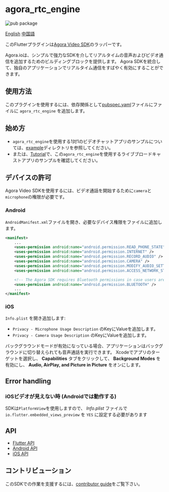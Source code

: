 # agora_rtc_engine

![pub package](https://img.shields.io/pub/v/agora_rtc_engine.svg?include_prereleases)

[English](README.md)
[中国語](README.zh.md)

このFlutterプラグインは[Agora Video SDK](https://docs.agora.io/en/Interactive%20Broadcast/product_live?platform=All%20Platforms)のラッパーです。

Agora.ioは、シンプルで強力なSDKを介してリアルタイムの音声およびビデオ通信を追加するためのビルディングブロックを提供します。 Agora SDKを統合して、独自のアプリケーションでリアルタイム通信をすばやく有効にすることができます。

## 使用方法

このプラグインを使用するには、依存関係として[pubspec.yaml](https://flutter.dev/docs/development/packages-and-plugins/using-packages)ファイルにファイルに `agora_rtc_engine` を追加します。

## 始め方

* `agora_rtc_engine`を使用する1対1のビデオチャットアプリのサンプルについては、[example](example)ディレクトリを参照してください。
* または、[Tutorial](https://github.com/AgoraIO-Community/Agora-Flutter-Quickstart)で、この`agora_rtc_engine`を使用するライブブロードキャストアプリのサンプルを確認してください。

## デバイスの許可

Agora Video SDKを使用するには、ビデオ通話を開始するために`camera`と `microphone`の権限が必要です。

### Android

`AndroidManifest.xml`ファイルを開き、必要なデバイス権限をファイルに追加します。

```xml
<manifest>
    ...
    <uses-permission android:name="android.permission.READ_PHONE_STATE"/>
    <uses-permission android:name="android.permission.INTERNET" />
    <uses-permission android:name="android.permission.RECORD_AUDIO" />
    <uses-permission android:name="android.permission.CAMERA" />
    <uses-permission android:name="android.permission.MODIFY_AUDIO_SETTINGS" />
    <uses-permission android:name="android.permission.ACCESS_NETWORK_STATE" />

    <!-- The Agora SDK requires Bluetooth permissions in case users are using Bluetooth devices.-->
    <uses-permission android:name="android.permission.BLUETOOTH" />
    ...
</manifest>
```

### iOS

`Info.plist` を開き追加します:

- `Privacy - Microphone Usage Description` のKeyにValueを追加します。
- `Privacy - Camera Usage Description` のKeyにValueを追加します。

バックグラウンドモードが有効になっている場合、アプリケーションはバックグラウンドに切り替えられても音声通話を実行できます。
Xcodeでアプリのターゲットを選択し、 **Capabilities** タブをクリックして、 **Background Modes** を有効にし、 **Audio, AirPlay, and Picture in Picture** をオンにします。

## Error handling

### iOSビデオが見えない時 (Androidでは動作する)

SDKは`PlatformView`を使用しますので、 *Info.plist* ファイルで`io.flutter.embedded_views_preview` を `YES` に設定する必要があります

## API

* [Flutter API](https://agoraio.github.io/Flutter-SDK/index.html)
* [Android API](https://docs.agora.io/en/Video/API%20Reference/java/index.html)
* [iOS API](https://docs.agora.io/en/Video/API%20Reference/oc/docs/headers/Agora-Objective-C-API-Overview.html)

## コントリビューション

このSDKでの作業を支援するには、[contributor guide](https://github.com/AgoraIO/Flutter-SDK/blob/master/CONTRIBUTING.md)をご覧下さい。
